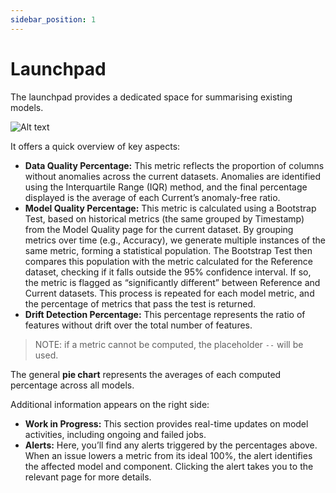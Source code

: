 ```yaml
---
sidebar_position: 1
---
```


# Launchpad
The launchpad provides a dedicated space for summarising existing models.

![Alt text](/img/launchpad/launchpad.png "Launchpad")

It offers a quick overview of key aspects:

- **Data Quality Percentage:** This metric reflects the proportion of columns without anomalies across the current datasets. Anomalies are identified using the Interquartile Range (IQR) method, and the final percentage displayed is the average of each Current’s anomaly-free ratio.
- **Model Quality Percentage:** This metric is calculated using a Bootstrap Test, based on historical metrics (the same grouped by Timestamp) from the Model Quality page for the current dataset. By grouping metrics over time (e.g., Accuracy), we generate multiple instances of the same metric, forming a statistical population. The Bootstrap Test then compares this population with the metric calculated for the Reference dataset, checking if it falls outside the 95% confidence interval. If so, the metric is flagged as “significantly different” between Reference and Current datasets. This process is repeated for each model metric, and the percentage of metrics that pass the test is returned.
- **Drift Detection Percentage:** This percentage represents the ratio of features without drift over the total number of features.

> NOTE: if a metric cannot be computed, the placeholder `--` will be used. 

The general **pie chart** represents the averages of each computed percentage across all models.


Additional information appears on the right side:
- **Work in Progress:** This section provides real-time updates on model activities, including ongoing and failed jobs.
- **Alerts:** Here, you’ll find any alerts triggered by the percentages above. When an issue lowers a metric from its ideal 100%, the alert identifies the affected model and component. Clicking the alert takes you to the relevant page for more details.


